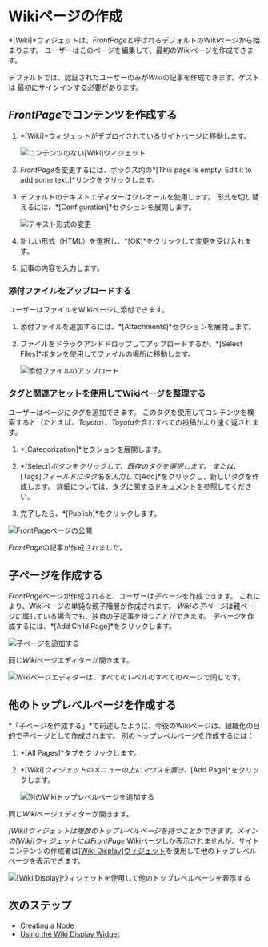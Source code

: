 # Wikiページの作成

*[Wiki]*ウィジェットは、*FrontPage*と呼ばれるデフォルトのWikiページから始まります。 ユーザーはこのページを編集して、最初のWikiページを作成できます。

デフォルトでは、認証されたユーザーのみが*Wiki*の記事を作成できます。ゲストは 最初にサインインする必要があります。

## *FrontPage*でコンテンツを作成する

1.  *[Wiki]*ウィジェットがデプロイされているサイトページに移動します。

    ![コンテンツのない[Wiki]ウィジェット](./creating-wiki-pages/images/01.png)

2.  *FrontPage*を変更するには、ボックス内の*[This page is empty. Edit it to add some text.]*リンクをクリックします。

3.  デフォルトのテキストエディターはクレオールを使用します。 形式を切り替えるには、*[Configuration]*セクションを展開します。

    ![テキスト形式の変更](./creating-wiki-pages/images/02.png)

4.  新しい形式（HTML）を選択し、*[OK]*をクリックして変更を受け入れます。

5.  記事の内容を入力します。

### 添付ファイルをアップロードする

ユーザーはファイルをWikiページに添付できます。

1.  添付ファイルを追加するには、*[Attachments]*セクションを展開します。

2.  ファイルをドラッグアンドドロップしてアップロードするか、*[Select Files]*ボタンを使用してファイルの場所に移動します。

    ![添付ファイルのアップロード](./creating-wiki-pages/images/03.png)

### タグと関連アセットを使用してWikiページを整理する

ユーザーはページにタグを追加できます。 このタグを使用してコンテンツを検索すると（たとえば、*Toyota*）、*Toyota*を含むすべての投稿がより速く返されます。

1.  *[Categorization]*セクションを展開します。

2.  *[Select]*ボタンをクリックして、既存のタグを選択します。 または、*[Tags]*フィールドにタグ名を入力して*[Add]*をクリックし、新しいタグを作成します。 詳細については、[タグに関するドキュメント](https://help.liferay.com/hc/articles/360028820472-Tagging-Content)を参照してください。

3.  完了したら、*[Publish]*をクリックします。

![FrontPageページの公開](./creating-wiki-pages/images/05.png)

*FrontPage*の記事が作成されました。

## 子ページを作成する

*FrontPage*ページが作成されると、ユーザーは*子ページ*を作成できます。 これにより、Wikiページの単純な親子階層が作成されます。 *Wikiの子ページ*は親ページに属している場合でも、独自の子記事を持つことができます。 *子ページ*を作成するには、*[Add Child Page]*をクリックします。

![子ページを追加する](./creating-wiki-pages/images/06.png)

同じ*Wiki*ページエディターが開きます。

![Wikiページエディターは、すべてのレベルのすべてのページで同じです。](./creating-wiki-pages/images/07.png)

## 他のトップレベルページを作成する

*「子ページを作成する」*で前述したように、今後のWikiページは、組織化の目的で子ページとして作成されます。 別のトップレベルページを作成するには：

1.  *[All Pages]*タブをクリックします。

2.  *[Wiki]*ウィジェットのメニューの上にマウスを置き、*[Add Page]*をクリックします。

    ![別のWikiトップレベルページを追加する](./creating-wiki-pages/images/04.png)

同じ*Wiki*ページエディターが開きます。

*[Wiki]*ウィジェットは複数のトップレベルページを持つことができます。メインの*[Wiki]*ウィジェットには*FrontPage* Wikiページしか表示されませんが、サイトコンテンツの作成者は[[Wiki Display]ウィジェット](./using-the-wiki-display-widget.md)を使用して他のトップレベルページを表示できます。

![[Wiki Display]ウィジェットを使用して他のトップレベルページを表示する](./creating-wiki-pages/images/08.png)

## 次のステップ

  - [Creating a Node](./creating-a-node.md)
  - [Using the Wiki Display Widget](./using-the-wiki-display-widget.md)

